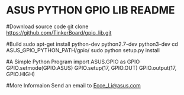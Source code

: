 ASUS PYTHON GPIO LIB README
===========================
#Download source code
git clone https://github.com/TinkerBoard/gpio_lib.git

#Build
sudo apt-get install python-dev python2.7-dev python3-dev
cd ASUS_GPIO_PYTHON_PATH/gpio/
sudo python setup.py install

#A Simple Python Program
import ASUS.GPIO as GPIO
GPIO.setmode(GPIO.ASUS)
GPIO.setup(17, GPIO.OUT)
GPIO.output(17, GPIO.HIGH)

#More Informaion
Send an email to Ecce_Li@asus.com
